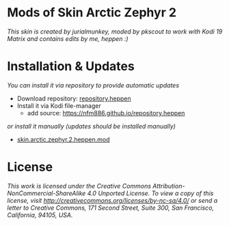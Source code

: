 # Mods of Skin Arctic Zephyr 2
*This skin is created by jurialmunkey, moded by pkscout to work with Kodi 19 Matrix and contains edits by me, heppen :)*

# Installation & Updates

*You can install it via repository to provide automatic updates*
- Download repository: [repository.heppen](https://github.com/nfm886/repository.heppen/raw/main/repository.heppen.zip)
- Install it via Kodi file-manager
	- add source: https://nfm886.github.io/repository.heppen

*or install it manually (updates should be installed manually)*
- [skin.arctic.zephyr.2.heppen.mod](https://github.com/nfm886/skin.arctic.zephyr.2.heppen.mod/archive/refs/heads/master.zip)

# License

*This work is licensed under the Creative Commons Attribution-NonCommercial-ShareAlike 4.0 Unported License.
To view a copy of this license, visit http://creativecommons.org/licenses/by-nc-sa/4.0/
or send a letter to Creative Commons, 171 Second Street, Suite 300, San Francisco, California, 94105, USA.*